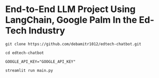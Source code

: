 # End-to-End LLM Project Using LangChain, Google Palm In the Ed-Tech Industry

```
git clone https://github.com/debamitr1012/edtech-chatbot.git
```
```
cd edtech-chatbot
```
```
GOOGLE_API_KEY="GOOGLE_API_KEY"
```
```
streamlit run main.py

```
